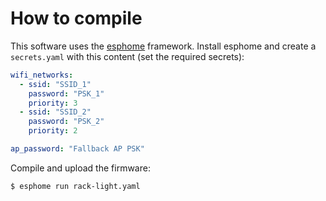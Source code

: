 # How to compile

This software uses the [esphome](https://esphome.io/) framework. Install esphome and create a `secrets.yaml` with this content (set the required secrets):

```yaml
wifi_networks:
  - ssid: "SSID_1"
    password: "PSK_1"
    priority: 3
  - ssid: "SSID_2"
    password: "PSK_2"
    priority: 2

ap_password: "Fallback AP PSK"
```

Compile and upload the firmware:

```
$ esphome run rack-light.yaml
```
